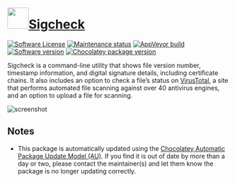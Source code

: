 # [<img src="https://cdn.jsdelivr.net/gh/dgalbraith/chocolatey-packages@024a0e31a291ceea63f7af5e63e2679403c5aa8f/icons/sysinternals.png" width="48" height="48" />Sigcheck](https://chocolatey.org/packages/sigcheck)

[![Software License](https://img.shields.io/badge/License-Proprietary-grey.svg)](https://docs.microsoft.com/en-us/sysinternals/license-terms)
[![Maintenance status](https://img.shields.io/badge/maintained%3F-yes-green.svg)](https://gitHub.com/dgalbraith/chocolatey-packages/graphs/commit-activity)
[![AppVeyor build](https://img.shields.io/appveyor/ci/dgalbraith/chocolatey-packages)](https://ci.appveyor.com/project/dgalbraith/chocolatey-packages)
[![Software version](https://img.shields.io/badge/Source-v2.90-blue)](https://docs.microsoft.com/en-us/sysinternals/downloads/sigcheck)
[![Chocolatey package version](https://img.shields.io/chocolatey/v/sigcheck?label=Chocolatey)](https://chocolatey.org/packages/sigcheck)

Sigcheck is a command-line utility that shows file version number, timestamp information, and digital signature
details, including certificate chains. It also includes an option to check a file’s status on [VirusTotal](https://www.virustotal.com/),
a site that performs automated file scanning against over 40 antivirus engines, and an option to upload a file for
scanning.

![screenshot](https://cdn.jsdelivr.net/gh/dgalbraith/chocolatey-packages@024a0e31a291ceea63f7af5e63e2679403c5aa8f/automatic/sigcheck/screenshot.png)

## Notes

* This package is automatically updated using the [Chocolatey Automatic Package Update Model (AU)](https://github.com/majkinetor/au/blob/master/README.md).
  If you find it is out of date by more than a day or two, please contact the maintainer(s) and let them know the package is no longer updating correctly.
